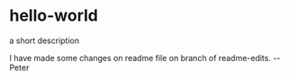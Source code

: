 # hello-world
a short description

I have made some changes on readme file on branch of readme-edits. 
--Peter

